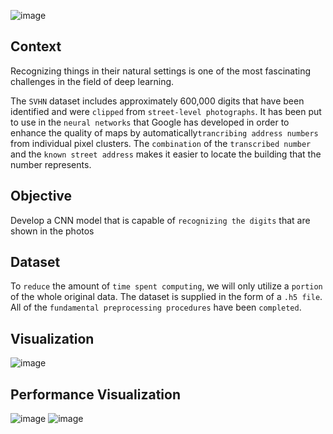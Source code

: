 ![image](https://user-images.githubusercontent.com/113231185/213877261-b7715257-75f0-4768-9d08-df66326a1e14.png)


## Context
Recognizing things in their natural settings is one of the most fascinating challenges in the field of deep learning.

The `SVHN` dataset includes approximately 600,000 digits that have been identified and were `clipped` from `street-level photographs`. It has been put to use in the `neural networks` that Google has developed in order to enhance the quality of maps by automatically`trancribing address numbers` from individual pixel clusters. The `combination` of the `transcribed number` and the `known street address` makes it easier to locate the building that the number represents.

## Objective
Develop a CNN model that is capable of `recognizing the digits` that are shown in the photos

## Dataset
To `reduce` the amount of `time spent computing`, we will only utilize a `portion` of the whole original data. The dataset is supplied in the form of a `.h5 file`. All of the `fundamental preprocessing procedures` have been `completed`.

## Visualization
![image](https://user-images.githubusercontent.com/113231185/213877494-f64fbb40-32ce-44e2-b4f2-fca3be610d8c.png)

## Performance Visualization
![image](https://user-images.githubusercontent.com/113231185/213877575-406b972a-13ba-4d27-92df-223970e0009e.png)
![image](https://user-images.githubusercontent.com/113231185/213877646-99962a1a-e839-4056-80fb-912f35f3fd9f.png)


